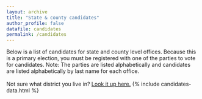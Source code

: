 ```yaml
---
layout: archive
title: "State & county candidates"
author_profile: false
datafile: candidates
permalink: /candidates
---
```

Below is a list of candidates for state and county level offices.  Because this is a primary election, you must be registered with one of the parties to vote for candidates. Note: The parties are listed alphabetically and candidates are listed alphabetically by last name for each office.
<br><br>
Not sure what district you live in?  [Look it up here.](https://www.maine.gov/sos/cec/elec/apport/index.html)
{% include candidates-data.html %}
